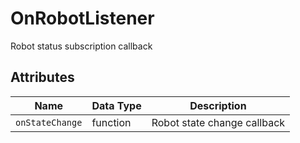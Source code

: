 # OnRobotListener

Robot status subscription callback

## Attributes

| Name | Data Type | Description |
| --------------- | -------- | ------------------ |
| `onStateChange` | function | Robot state change callback |
